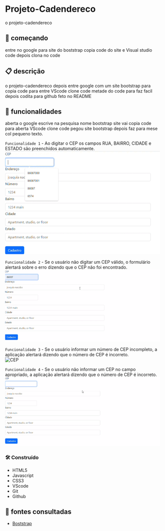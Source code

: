 # Projeto-Cadendereco 
o projeto-cadendereco 
## 🚀 começando
entre no google para site do boststrap copia code do site e Visual studio code depois clona no code  

 ## 📋 descrição
o projeto-cadendereco depois entre google com um site bootstrap para copia code para entre VScode clone code metade do code para faz facil depois codita para github feto no README   

 ## 🔧 funcionalidades
aberta o google escrive na pesquisa nome bootstrap site vai copia code para aberta VScode clone code pegou site bootstrap depois faz para mese col pequeno texto.

`Funcionalidade 1` - Ao digitar o CEP os campos RUA, BAIRRO, CIDADE e ESTADO são preenchidos automaticamente.
![CEP](img/CEP.gif)


`Funcionalidade 2` - Se o usuário não digitar um CEP válido, o formulário alertará sobre o erro dizendo que o CEP não foi encontrado.
![CEP](img/CEPErrado.gif)


`Funcionalidade 3` - Se o usuário informar um número de CEP incompleto, a aplicação alertará dizendo que o número de CEP é incorreto.   
![CEP](img/CEPincompleto.gif)


`Funcionalidade 4` - Se o usuário não informar um CEP no campo apropriado, a aplicação alertará dizendo que o número de CEP é incorreto. 
![CEP](img/CEPcampoapropriado.gif)

### 🛠️ Construído
* HTML5        
* Javascript  
* CSS3         
* VScode
* Git    
* Github   

## 📄 fontes consultadas
* [Boststrap](https://getbootstrap.com/)


